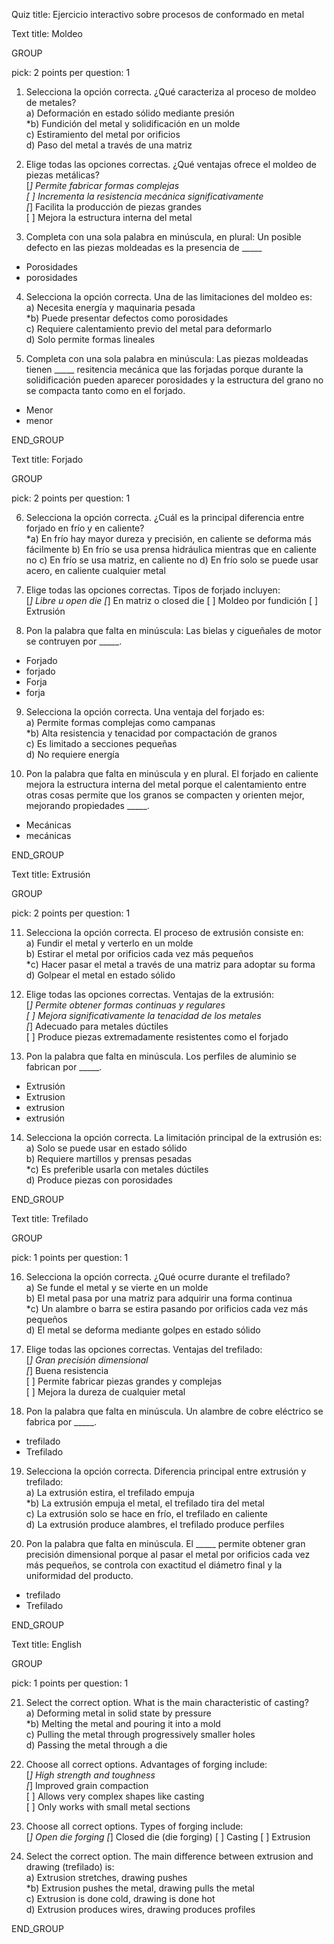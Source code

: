 Quiz title: Ejercicio interactivo sobre procesos de conformado en metal


Text title:  Moldeo

GROUP

pick: 2
points per question: 1

1. Selecciona la opción correcta. ¿Qué caracteriza al proceso de moldeo de metales?  
a) Deformación en estado sólido mediante presión  
*b) Fundición del metal y solidificación en un molde  
c) Estiramiento del metal por orificios  
d) Paso del metal a través de una matriz  

2. Elige todas las opciones correctas. ¿Qué ventajas ofrece el moldeo de piezas metálicas?  
[*] Permite fabricar formas complejas  
[ ] Incrementa la resistencia mecánica significativamente  
[*] Facilita la producción de piezas grandes  
[ ] Mejora la estructura interna del metal  

3. Completa con una sola palabra en minúscula, en plural: Un posible defecto en las piezas moldeadas es la presencia de _____ 
* Porosidades
* porosidades

4. Selecciona la opción correcta. Una de las limitaciones del moldeo es:  
a) Necesita energía y maquinaria pesada  
*b) Puede presentar defectos como porosidades  
c) Requiere calentamiento previo del metal para deformarlo  
d) Solo permite formas lineales  

5. Completa con una sola palabra en minúscula: Las piezas moldeadas tienen _____ resitencia mecánica que las forjadas porque durante la solidificación pueden aparecer porosidades y la estructura del grano no se compacta tanto como en el forjado. 
* Menor
* menor

END_GROUP



Text title:  Forjado

GROUP

pick: 2
points per question: 1

6. Selecciona la opción correcta. ¿Cuál es la principal diferencia entre forjado en frío y en caliente?  
*a) En frío hay mayor dureza y precisión, en caliente se deforma más fácilmente 
b) En frío se usa prensa hidráulica mientras que en caliente no 
c) En frío se usa matriz, en caliente no
d) En frío solo se puede usar acero, en caliente cualquier metal

7. Elige todas las opciones correctas. Tipos de forjado incluyen:  
[*] Libre u open die
[*] En matriz o closed die
[ ] Moldeo por fundición
[ ] Extrusión

8. Pon la palabra que falta en minúscula: Las bielas y cigueñales de motor se contruyen por _____. 
* Forjado
* forjado
* Forja
* forja

9. Selecciona la opción correcta. Una ventaja del forjado es:  
a) Permite formas complejas como campanas  
*b) Alta resistencia y tenacidad por compactación de granos  
c) Es limitado a secciones pequeñas  
d) No requiere energía 

10. Pon la palabra que falta en minúscula y en plural. El forjado en caliente mejora la estructura interna del metal porque el calentamiento entre otras cosas permite que los granos se compacten y orienten mejor, mejorando propiedades _____.
* Mecánicas
* mecánicas

END_GROUP



Text title:  Extrusión

GROUP

pick: 2
points per question: 1


11. Selecciona la opción correcta. El proceso de extrusión consiste en:  
a) Fundir el metal y verterlo en un molde  
b) Estirar el metal por orificios cada vez más pequeños  
*c) Hacer pasar el metal a través de una matriz para adoptar su forma  
d) Golpear el metal en estado sólido  

12. Elige todas las opciones correctas. Ventajas de la extrusión:  
[*] Permite obtener formas continuas y regulares  
[ ] Mejora significativamente la tenacidad de los metales  
[*] Adecuado para metales dúctiles  
[ ] Produce piezas extremadamente resistentes como el forjado  

13. Pon la palabra que falta en minúscula. Los perfiles de aluminio se fabrican por _____.
* Extrusión
* Extrusion
* extrusion
* extrusión 

14. Selecciona la opción correcta. La limitación principal de la extrusión es:  
a) Solo se puede usar en estado sólido  
b) Requiere martillos y prensas pesadas  
*c) Es preferible usarla con metales dúctiles  
d) Produce piezas con porosidades  

END_GROUP



Text title:  Trefilado

GROUP

pick: 1
points per question: 1

16. Selecciona la opción correcta. ¿Qué ocurre durante el trefilado?  
a) Se funde el metal y se vierte en un molde  
b) El metal pasa por una matriz para adquirir una forma continua  
*c) Un alambre o barra se estira pasando por orificios cada vez más pequeños  
d) El metal se deforma mediante golpes en estado sólido  

17. Elige todas las opciones correctas. Ventajas del trefilado:  
[*] Gran precisión dimensional  
[*] Buena resistencia  
[ ] Permite fabricar piezas grandes y complejas  
[ ] Mejora la dureza de cualquier metal  

18. Pon la palabra que falta en minúscula. Un alambre de cobre eléctrico se fabrica por _____.
* trefilado 
* Trefilado

19. Selecciona la opción correcta. Diferencia principal entre extrusión y trefilado:  
a) La extrusión estira, el trefilado empuja  
*b) La extrusión empuja el metal, el trefilado tira del metal  
c) La extrusión solo se hace en frío, el trefilado en caliente  
d) La extrusión produce alambres, el trefilado produce perfiles  

20. Pon la palabra que falta en minúscula. El _____ permite obtener gran precisión dimensional porque al pasar el metal por orificios cada vez más pequeños, se controla con exactitud el diámetro final y la uniformidad del producto.
* trefilado 
* Trefilado

END_GROUP



Text title:  English

GROUP

pick: 1
points per question: 1

21. Select the correct option. What is the main characteristic of casting?  
a) Deforming metal in solid state by pressure  
*b) Melting the metal and pouring it into a mold  
c) Pulling the metal through progressively smaller holes  
d) Passing the metal through a die  

22. Choose all correct options. Advantages of forging include:  
[*] High strength and toughness  
[*] Improved grain compaction  
[ ] Allows very complex shapes like casting  
[ ] Only works with small metal sections  

23. Choose all correct options. Types of forging include:  
[*] Open die forging
[*] Closed die (die forging) 
[ ] Casting 
[ ] Extrusion

24. Select the correct option. The main difference between extrusion and drawing (trefilado) is:  
a) Extrusion stretches, drawing pushes  
*b) Extrusion pushes the metal, drawing pulls the metal  
c) Extrusion is done cold, drawing is done hot  
d) Extrusion produces wires, drawing produces profiles  

END_GROUP
